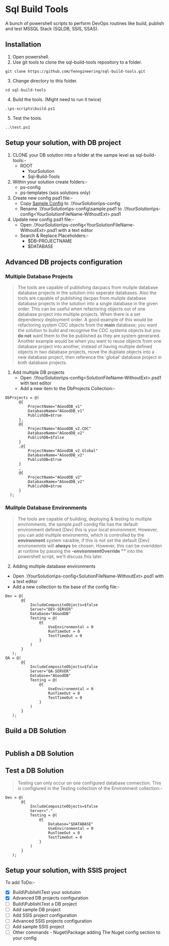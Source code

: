 # Sql Build Tools 

A bunch of powershell scripts to perform DevOps routines like build, publish and test MSSQL Stack (SQLDB, SSIS, SSAS).

## Installation 
1. Open powershell.
2. Use git tools to clone the sql-build-tools repository to a folder.
```
git clone https://github.com/fenngineering/sql-build-tools.git
```
3. Change directory to this folder.
```
cd sql-build-tools
```
4. Build the tools. (Might need to run it twice)
```
.\ps-scripts\build.ps1
```
5. Test the tools.
```
..\test.ps1
```
## Setup your solution, with DB project 
1. CLONE your DB solution into a folder at the sampe level as sql-build-tools:-
   - ROOT
     - YourSolution
     - Sql-Build-Tools
2. Within your solution create folders:-
   - ps-config
   - ps-templates (ssis solutions only)
3. Create new config psd1 file:-
   - Copy [Sample Config](Samples/ps-config/sample.psd1/) to .\YourSolution\ps-config
   - Rename .\YourSolution\ps-config\sample.psd1 to .\YourSolution\ps-config\<YourSolutionFileName-WithoutExt>.psd1
4. Update new config psd1 file:-
   - Open .\YourSolution\ps-config\<YourSolutionFileName-WithoutExt>.psd1 with a text editor
   - Search & Replace Placeholders:-
     - $DB-PROJECTNAME
     - $DATABASE

## Advanced DB projects configuration

### Multiple Database Projects
> The tools are capable of publishing dacpacs from muliple database database projects in the solution into seperate databases. Also the tools are capable of publishing dacpas from muliple database database projects in the solution into a single database in the given order. This can be useful when refactoring objects out of one database project into multiple projects. When there is a set dependency deployment order. A good example of this would be refactoring system CDC objects from the **main** database; you want the solution to build and recognise the CDC systems objects but you **do not** want them to the be published as they are system generared.     
> Another example would be when you want to reuse objects from one database project into another, instead of having multiple defined objects in two database projects, move the dupliate objects into a new database project, then reference the 'global' database project in both database projects.

1. Add multiple DB projects
   - Open .\YourSolution\ps-config\<SolutionFileName-WithoutExt>.psd1 with text editor
   - Add a new item to the DbProjects Collection:-
  ```
  DbProjects = @(
		@{
			ProjectName="AGoodDB_v1"
			DatabaseName="AGoodDB_v1"
			PublishDB=$true
		},
		@{
			ProjectName="AGoodDB_v2.CDC"
			DatabaseName="AGoodDB_v2"
			PublishDB=$false
		}
		,@{
			ProjectName="AGoodDB_v2.Global"
			DatabaseName="AGoodDB_v2"
			PublishDB=$true
		}
		,
		@{
			ProjectName="AGoodDB_v2"
			DatabaseName="AGoodDB_v2"
			PublishDB=$true
		}		
	);
 ``` 
 ### Mulitple Database Environments
 > The tools are capable of building, deploying & testing to multiple environments, the sample.psd1 condig file has the default environment defined [Dev] this is your local environment. However, you can add multiple environemts, which is controlled by the **environment** system varaible, if this is not set the default [Dev] environemnts will **always** be chosen. However, this can be overidden at runtime by passing the **-environmentOverride "<ENV>"** into the powershell script, we'll discuss this later.
 
 2. Adding multiple database environments
   - Open .\YourSolution\ps-config\<SolutionFileName-WithoutExt>.psd1 with a text editor
   - Add a new collection to the base of the config file:-  
 ```
 Dev = @( 
		@{
			IncludeCompositeObjects=$false
			Server="DEV-SERVER"
			Database="AGoodDB"
			Testing = @(
				@{
					UseEnvironmental = 0
					RunTimeOut = 0
					TestTimeOut = 0
				}
			)
		}
	);
 QA = @( 
		@{
			IncludeCompositeObjects=$false
			Server="QA-SERVER"
			Database="AGoodDB"
			Testing = @(
				@{
					UseEnvironmental = 0
					RunTimeOut = 0
					TestTimeOut = 0
				}
			)
		}
	);
 ```
 ## Build a DB Solution
 ```
 
 ```
 ## Publish a DB Solution

 ## Test a DB Solution
 > Testing can only occur on one configured database connection. This is configiured in the Testing collection of the Environment collection:-
 ```
 Dev = @(
		@{
			IncludeCompositeObjects=$false
			Server="."
			Testing = @(
				@{
					Database="$DATABASE"
					UseEnvironmental = 0
					RunTimeOut = 0
					TestTimeOut = 0
				}
			)
		}
	); 
 ```
 ## Setup your solution, with SSIS project

 To add 
 ToDo:-
 - [x] Build\Publish\Test your solutuion 
 - [x] Advanced DB projects configuration
 - [ ] Build\Publish\Test a DB project 
 - [ ] Add sample DB project 
 - [ ] Add SSIS project configuration
 - [ ] Advanced SSIS projects configuration
 - [ ] Add sample SSIS project
 - [ ] Other commands - Nuget\Package adding The Nuget config section to your config

